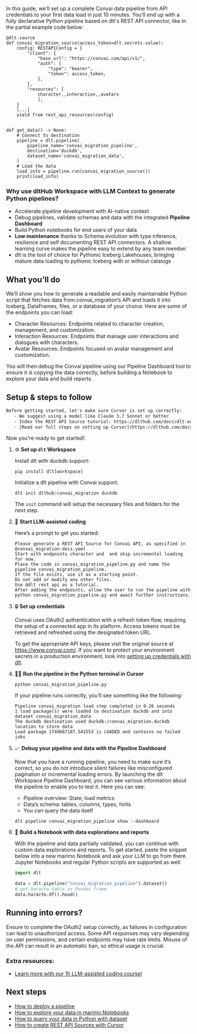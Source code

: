 In this guide, we'll set up a complete Convai data pipeline from API credentials to your first data load in just 10 minutes. You'll end up with a fully declarative Python pipeline based on dlt's REST API connector, like in the partial example code below:

```python-outcome
@dlt.source
def convai_migration_source(access_token=dlt.secrets.value):
    config: RESTAPIConfig = {
        "client": {
            "base_url": "https://convai.com/api/v1/",
            "auth": {
                "type": "bearer",
                "token": access_token,
            },
        },
        "resources": [
            character,,interaction,,avatars
            ],
    }
    [...]
    yield from rest_api_resources(config)


def get_data() -> None:
    # Connect to destination
    pipeline = dlt.pipeline(
        pipeline_name='convai_migration_pipeline',
        destination='duckdb',
        dataset_name='convai_migration_data', 
    )
    # Load the data
    load_info = pipeline.run(convai_migration_source())
    print(load_info) 
```

### Why use dltHub Workspace with LLM Context to generate Python pipelines?

- Accelerate pipeline development with AI-native context
- Debug pipelines, validate schemas and data with the integrated **Pipeline Dashboard**
- Build Python notebooks for end users of your data
- **Low maintenance** thanks to Schema evolution with type inference, resilience and self documenting REST API connectors. A shallow learning curve makes the pipeline easy to extend by any team member
- dlt is the tool of choice for Pythonic Iceberg Lakehouses, bringing mature data loading to pythonic Iceberg with or without catalogs

## What you’ll do

We’ll show you how to generate a readable and easily maintainable Python script that fetches data from convai_migration’s API and loads it into Iceberg, DataFrames, files, or a database of your choice. Here are some of the endpoints you can load:

- Character Resources: Endpoints related to character creation, management, and customization.
- Interaction Resources: Endpoints that manage user interactions and dialogues with characters.
- Avatar Resources: Endpoints focused on avatar management and customization.

You will then debug the Convai pipeline using our Pipeline Dashboard tool to ensure it is copying the data correctly, before building a Notebook to explore your data and build reports.

## Setup & steps to follow

```default
Before getting started, let's make sure Cursor is set up correctly:
   - We suggest using a model like Claude 3.7 Sonnet or better
   - Index the REST API Source tutorial: https://dlthub.com/docs/dlt-ecosystem/verified-sources/rest_api/ and add it to context as **@dlt rest api**
   - [Read our full steps on setting up Cursor](https://dlthub.com/docs/dlt-ecosystem/llm-tooling/cursor-restapi#23-configuring-cursor-with-documentation)
```

Now you're ready to get started!

1. ⚙️ **Set up `dlt` Workspace**
    
    Install dlt with duckdb support:
    ```shell
    pip install dlt[workspace]
    ```

    Initialize a dlt pipeline with Convai support.
    ```shell
    dlt init dlthub:convai_migration duckdb
    ```

    The `init` command will setup the necessary files and folders for the next step.
    
2. 🤠 **Start LLM-assisted coding**
    
    Here’s a prompt to get you started:
    
    ```prompt
    Please generate a REST API Source for Convai API, as specified in @convai_migration-docs.yaml 
    Start with endpoints character and  and skip incremental loading for now. 
    Place the code in convai_migration_pipeline.py and name the pipeline convai_migration_pipeline. 
    If the file exists, use it as a starting point. 
    Do not add or modify any other files. 
    Use @dlt rest api as a tutorial. 
    After adding the endpoints, allow the user to run the pipeline with python convai_migration_pipeline.py and await further instructions.
    ```

    
3. 🔒 **Set up credentials** 
    
    Convai uses OAuth2 authentication with a refresh token flow, requiring the setup of a connected app in its platform. Access tokens must be retrieved and refreshed using the designated token URL.
    
    To get the appropriate API keys, please visit the original source at https://www.convai.com/.
    If you want to protect your environment secrets in a production environment, look into [setting up credentials with dlt](https://dlthub.com/docs/walkthroughs/add_credentials).
    
4. 🏃‍♀️ **Run the pipeline in the Python terminal in Cursor**
    
    ```shell
    python convai_migration_pipeline.py
    ```
    
    If your pipeline runs correctly, you’ll see something like the following:
    
    ```shell
    Pipeline convai_migration load step completed in 0.26 seconds
    1 load package(s) were loaded to destination duckdb and into dataset convai_migration_data
    The duckdb destination used duckdb:/convai_migration.duckdb location to store data
    Load package 1749667187.541553 is LOADED and contains no failed jobs
    ```
    
5. 📈 **Debug your pipeline and data with the Pipeline Dashboard**

    Now that you have a running pipeline, you need to make sure it’s correct, so you do not introduce silent failures like misconfigured pagination or incremental loading errors. By launching the dlt Workspace Pipeline Dashboard, you can see various information about the pipeline to enable you to test it. Here you can see:
    - Pipeline overview: State, load metrics
    - Data’s schema: tables, columns, types, hints
    - You can query the data itself
    
    ```shell
    dlt pipeline convai_migration_pipeline show --dashboard
    ```
    
6. 🐍 **Build a Notebook with data explorations and reports**

    With the pipeline and data partially validated, you can continue with custom data explorations and reports. To get started, paste the snippet below into a new marimo Notebook and ask your LLM to go from there. Jupyter Notebooks and regular Python scripts are supported as well.

    
    ```python
    import dlt

   data = dlt.pipeline("convai_migration_pipeline").dataset()
   # get haracte table as Pandas frame
   data.haracte.df().head()
    ```

## Running into errors?

Ensure to complete the OAuth2 setup correctly, as failures in configuration can lead to unauthorized access. Some API responses may vary depending on user permissions, and certain endpoints may have rate limits. Misuse of the API can result in an automatic ban, so ethical usage is crucial.

### Extra resources:

- [Learn more with our 1h LLM-assisted coding course!](https://www.youtube.com/watch?v=GGid70rnJuM)

## Next steps

- [How to deploy a pipeline](https://dlthub.com/docs/walkthroughs/deploy-a-pipeline)
- [How to explore your data in marimo Notebooks](https://dlthub.com/docs/general-usage/dataset-access/marimo)
- [How to query your data in Python with dataset](https://dlthub.com/docs/general-usage/dataset-access/dataset)
- [How to create REST API Sources with Cursor](https://dlthub.com/docs/dlt-ecosystem/llm-tooling/cursor-restapi)